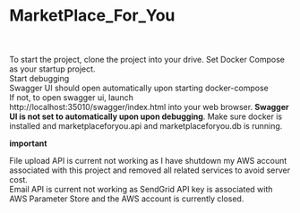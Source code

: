 # MarketPlace_For_You<br><br>

To start the project, clone the project into your drive. Set Docker Compose as your startup project. <br>
Start debugging<br>
Swagger UI should open automatically upon starting docker-compose<br>
If not, to open swagger ui, launch http://localhost:35010/swagger/index.html into your web browser. **Swagger UI is not set to automatically upon upon debugging**. Make sure docker is installed and marketplaceforyou.api and marketplaceforyou.db is running.<br>

**important**<br>

File upload API is current not working as I have shutdown my AWS account associated with this project and removed all related services to avoid server cost.<br>
Email API is current not working as SendGrid API key is associated with AWS Parameter Store and the AWS account is currently closed.

